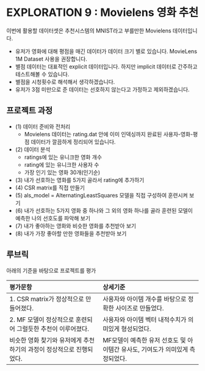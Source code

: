 # EXPLORATION 9 : Movielens 영화 추천

이번에 활용할 데이터셋은 추천시스템의 MNIST라고 부를만한 Movielens 데이터입니다.

- 유저가 영화에 대해 평점을 매긴 데이터가 데이터 크기 별로 있습니다. MovieLens 1M Dataset 사용을 권장합니다.
- 별점 데이터는 대표적인 explicit 데이터입니다. 하지만 implicit 데이터로 간주하고 테스트해볼 수 있습니다.
- 별점을 시청횟수로 해석해서 생각하겠습니다.
- 유저가 3점 미만으로 준 데이터는 선호하지 않는다고 가정하고 제외하겠습니다.

## 프로젝트 과정

- (1) 데이터 준비와 전처리
  - Movielens 데이터는 rating.dat 안에 이미 인덱싱까지 완료된 사용자-영화-평점 데이터가 깔끔하게 정리되어 있습니다.
- (2) 데이터 분석
  - ratings에 있는 유니크한 영화 개수
  - rating에 있는 유니크한 사용자 수
  - 가장 인기 있는 영화 30개(인기순)
- (3) 내가 선호하는 영화를 5가지 골라서 rating에 추가하기
- (4) CSR matrix를 직접 만들기
- (5) als_model = AlternatingLeastSquares 모델을 직접 구성하여 훈련시켜 보기
- (6) 내가 선호하는 5가지 영화 중 하나와 그 외의 영화 하나를 골라 훈련된 모델이 예측한 나의 선호도를 파악해 보기
- (7) 내가 좋아하는 영화와 비슷한 영화를 추천받아 보기
- (8) 내가 가장 좋아할 만한 영화들을 추천받아 보기

## 루브릭
아래의 기준을 바탕으로 프로젝트를 평가

| 평가문항                                                     | 상세기준                                                     |
| :----------------------------------------------------------- | :----------------------------------------------------------- |
| 1. CSR matrix가 정상적으로 만들어졌다. | 사용자와 아이템 개수를 바탕으로 정확한 사이즈로 만들었다. |
| 2. MF 모델이 정상적으로 훈련되어 그럴듯한 추천이 이루어졌다. | 사용자와 아이템 벡터 내적수치가 의미있게 형성되었다. |
| 비슷한 영화 찾기와 유저에게 추천하기의 과정이 정상적으로 진행되었다. | MF모델이 예측한 유저 선호도 및 아이템간 유사도, 기여도가 의미있게 측정되었다. |